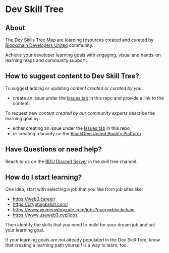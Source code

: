 # Dev Skill Tree

## About

The [Dev Skills Tree Map](https://app.learney.me/maps/devskilltree) are learning resources created and curated by [Blockchain Developers United](https://github.com/blockdevsunited) community. 

Achieve your developer learning goals with engaging, visual and hands-on learning maps and community support.  

## How to suggest content to Dev Skill Tree?

To suggest adding or updating _content created or curated by you_:
- create an issue under the [Issues tab](https://github.com/devskilltree/contribute/issues) in this repo and provide a link to the content. 

To request new _content created by our community experts_ describe the learning goal by: 
- either creating an issue under the [Issues tab](https://github.com/devskilltree/contribute/issues) in this repo
- or creating a bounty on the [BlockDevsUnited Bounty Platform](https://xdai.devcash.dev/bountyplatform)

## Have Questions or need help?

Reach to us on the [BDU Discord Server](https://discord.gg/GrYc649u3k) in the skill tree channel.

## How do I start learning?

One idea, start with selecting a job that you like from job sites like:

- https://web3.career/
- https://cryptojobslist.com/
- https://www.womenwhocode.com/jobs?query=blockchain
- https://www.useweb3.xyz/jobs

Then identify the skills that you need to build for your dream job and set your learning goal.

If your learning goals are not already populated in the Dev Skill Tree, know that creating a learning path yourself is a way to learn, too. 

